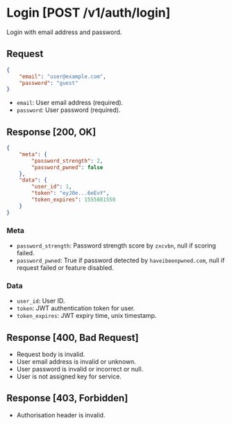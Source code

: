 # Login [POST /v1/auth/login]

Login with email address and password.

## Request

```json
{
    "email": "user@example.com",
    "password": "guest"
}
```

- `email`: User email address (required).
- `password`: User password (required).

## Response [200, OK]

```json
{
    "meta": {
        "password_strength": 2,
        "password_pwned": false
    },
    "data": {
        "user_id": 1,
        "token": "eyJ0e...6eEvY",
        "token_expires": 1555881550
    }
}
```

### Meta

- `password_strength`: Password strength score by `zxcvbn`, null if scoring failed.
- `password_pwned`: True if password detected by `haveibeenpwned.com`, null if request failed or feature disabled.

### Data

- `user_id`: User ID.
- `token`: JWT authentication token for user.
- `token_expires`: JWT expiry time, unix timestamp.

## Response [400, Bad Request]

- Request body is invalid.
- User email address is invalid or unknown.
- User password is invalid or incorrect or null.
- User is not assigned key for service.

## Response [403, Forbidden]

- Authorisation header is invalid.
